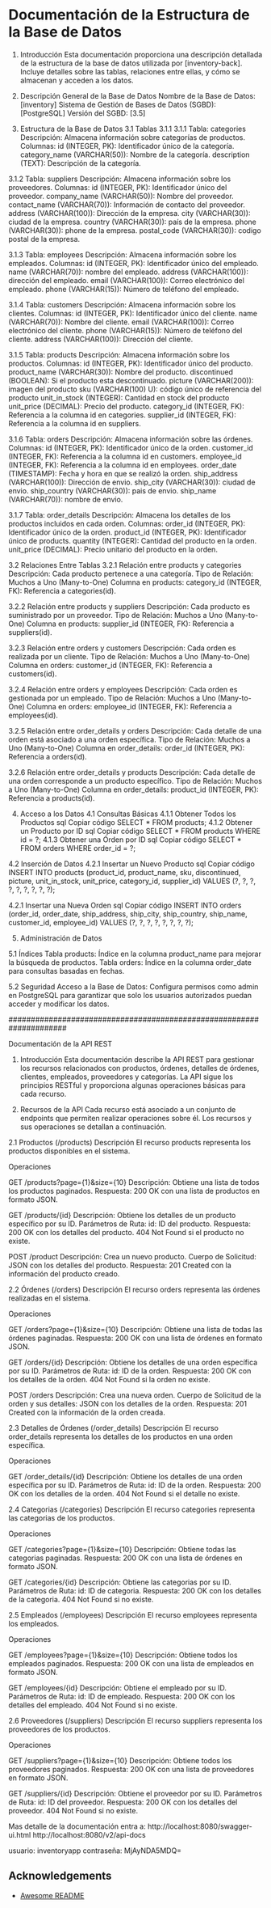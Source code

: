 
# Documentación de la Estructura de la Base de Datos

1. Introducción
Esta documentación proporciona una descripción detallada de la estructura de la base de datos utilizada por [inventory-back]. Incluye detalles sobre las tablas, relaciones entre ellas, y cómo se almacenan y acceden a los datos.

2. Descripción General de la Base de Datos
Nombre de la Base de Datos: [inventory]
Sistema de Gestión de Bases de Datos (SGBD): [PostgreSQL]
Versión del SGBD: [3.5]

3. Estructura de la Base de Datos
3.1 Tablas
3.1.1 3.1.1 Tabla: categories
Descripción: Almacena información sobre categorías de productos.
Columnas:
id (INTEGER, PK): Identificador único de la categoría.
category_name (VARCHAR(50)): Nombre de la categoría.
description (TEXT): Descripción de la categoría.

3.1.2 Tabla: suppliers
Descripción: Almacena información sobre los proveedores.
Columnas:
id (INTEGER, PK): Identificador único del proveedor.
company_name (VARCHAR(50)): Nombre del proveedor.
contact_name (VARCHAR(70)): Información de contacto del proveedor.
address (VARCHAR(100)): Dirección de la empresa.
city (VARCHAR(30)): ciudad de la empresa.
country (VARCHAR(30)): país de la empresa.
phone (VARCHAR(30)): phone de la empresa.
postal_code (VARCHAR(30)): codigo postal de la empresa.

3.1.3 Tabla: employees
Descripción: Almacena información sobre los empleados.
Columnas:
id (INTEGER, PK): Identificador único del empleado.
name (VARCHAR(70)): nombre del empleado.
address (VARCHAR(100)): dirección del empleado.
email (VARCHAR(100)): Correo electrónico del empleado.
phone (VARCHAR(15)): Número de teléfono del empleado.

3.1.4 Tabla: customers
Descripción: Almacena información sobre los clientes.
Columnas:
id (INTEGER, PK): Identificador único del cliente.
name (VARCHAR(70)): Nombre del cliente.
email (VARCHAR(100)): Correo electrónico del cliente.
phone (VARCHAR(15)): Número de teléfono del cliente.
address (VARCHAR(100)): Dirección del cliente.

3.1.5 Tabla: products
Descripción: Almacena información sobre los productos.
Columnas:
id (INTEGER, PK): Identificador único del producto.
product_name (VARCHAR(30)): Nombre del producto.
discontinued (BOOLEAN): Si el producto esta descontinuado.
picture (VARCHAR(200)): imagen del producto
sku (VARCHAR(100) U): código único de referencia del producto
unit_in_stock (INTEGER): Cantidad en stock del producto 
unit_price (DECIMAL): Precio del producto.
category_id (INTEGER, FK): Referencia a la columna id en categories.
supplier_id (INTEGER, FK): Referencia a la columna id en suppliers.

3.1.6 Tabla: orders
Descripción: Almacena información sobre las órdenes.
Columnas:
id (INTEGER, PK): Identificador único de la orden.
customer_id (INTEGER, FK): Referencia a la columna id en customers.
employee_id (INTEGER, FK): Referencia a la columna id en employees.
order_date (TIMESTAMP): Fecha y hora en que se realizó la orden.
ship_address (VARCHAR(100)): Dirección de envio.
ship_city (VARCHAR(30)): ciudad de envio.
ship_country (VARCHAR(30)): pais de envio.
ship_name (VARCHAR(70)): nombre de envio.

3.1.7 Tabla: order_details
Descripción: Almacena los detalles de los productos incluidos en cada orden.
Columnas:
order_id (INTEGER, PK): Identificador único de la orden.
product_id (INTEGER, PK): Identificador único de products.
quantity (INTEGER): Cantidad del producto en la orden.
unit_price (DECIMAL): Precio unitario del producto en la orden.


3.2 Relaciones Entre Tablas
3.2.1 Relación entre products y categories
Descripción: Cada producto pertenece a una categoría.
Tipo de Relación: Muchos a Uno (Many-to-One)
Columna en products:
category_id (INTEGER, FK): Referencia a categories(id).

3.2.2 Relación entre products y suppliers
Descripción: Cada producto es suministrado por un proveedor.
Tipo de Relación: Muchos a Uno (Many-to-One)
Columna en products:
supplier_id (INTEGER, FK): Referencia a suppliers(id).

3.2.3 Relación entre orders y customers
Descripción: Cada orden es realizada por un cliente.
Tipo de Relación: Muchos a Uno (Many-to-One)
Columna en orders:
customer_id (INTEGER, FK): Referencia a customers(id).

3.2.4 Relación entre orders y employees
Descripción: Cada orden es gestionada por un empleado.
Tipo de Relación: Muchos a Uno (Many-to-One)
Columna en orders:
employee_id (INTEGER, FK): Referencia a employees(id).

3.2.5 Relación entre order_details y orders
Descripción: Cada detalle de una orden está asociado a una orden específica.
Tipo de Relación: Muchos a Uno (Many-to-One)
Columna en order_details:
order_id (INTEGER, PK): Referencia a orders(id).

3.2.6 Relación entre order_details y products
Descripción: Cada detalle de una orden corresponde a un producto específico.
Tipo de Relación: Muchos a Uno (Many-to-One)
Columna en order_details:
product_id (INTEGER, PK): Referencia a products(id).


4. Acceso a los Datos
4.1 Consultas Básicas
4.1.1 Obtener Todos los Productos
sql
Copiar código
SELECT * FROM products;
4.1.2 Obtener un Producto por ID
sql
Copiar código
SELECT * FROM products WHERE id = ?;
4.1.3 Obtener una Órden por ID
sql
Copiar código
SELECT * FROM orders WHERE order_id = ?;


4.2 Inserción de Datos
4.2.1 Insertar un Nuevo Producto
sql
Copiar código
INSERT INTO products (product_id, product_name, sku, discontinued, picture, unit_in_stock, unit_price, category_id, supplier_id) 
VALUES (?, ?, ?, ?, ?, ?, ?, ?, ?);

4.2.1 Insertar una Nueva Orden
sql
Copiar código
INSERT INTO orders (order_id, order_date, ship_address, ship_city, ship_country, ship_name, customer_id, employee_id) 
VALUES (?, ?, ?, ?, ?, ?, ?, ?);

5. Administración de Datos

5.1 Índices
Tabla products: Índice en la columna product_name para mejorar la búsqueda de productos.
Tabla orders: Índice en la columna order_date para consultas basadas en fechas.


5.2 Seguridad
Acceso a la Base de Datos: Configura permisos como admin en PostgreSQL para garantizar que solo los usuarios autorizados puedan acceder y modificar los datos.

#####################################################################

Documentación de la API REST
1. Introducción
Esta documentación describe la API REST para gestionar los recursos relacionados con productos, órdenes, detalles de órdenes, clientes, empleados, proveedores y categorías. La API sigue los principios RESTful y proporciona algunas operaciones básicas para cada recurso.


2. Recursos de la API 
Cada recurso está asociado a un conjunto de endpoints que permiten realizar operaciones sobre él. Los recursos y sus operaciones se detallan a continuación.

2.1 Productos (/products)
Descripción
El recurso products representa los productos disponibles en el sistema.

Operaciones

GET /products?page={1}&size={10}
Descripción: Obtiene una lista de todos los productos paginados.
Respuesta: 200 OK con una lista de productos en formato JSON.

GET /products/{id}
Descripción: Obtiene los detalles de un producto específico por su ID.
Parámetros de Ruta:
id: ID del producto.
Respuesta: 200 OK con los detalles del producto. 404 Not Found si el producto no existe.

POST /product
Descripción: Crea un nuevo producto.
Cuerpo de Solicitud:
JSON con los detalles del producto.
Respuesta: 201 Created con la información del producto creado.


2.2 Órdenes (/orders)
Descripción
El recurso orders representa las órdenes realizadas en el sistema.

Operaciones

GET /orders?page={1}&size={10}
Descripción: Obtiene una lista de todas las órdenes paginadas.
Respuesta: 200 OK con una lista de órdenes en formato JSON.

GET /orders/{id}
Descripción: Obtiene los detalles de una orden específica por su ID.
Parámetros de Ruta:
id: ID de la orden.
Respuesta: 200 OK con los detalles de la orden. 404 Not Found si la orden no existe.

POST /orders
Descripción: Crea una nueva orden.
Cuerpo de Solicitud de la orden y sus detalles:
JSON con los detalles de la orden.
Respuesta: 201 Created con la información de la orden creada.


2.3 Detalles de Órdenes (/order_details)
Descripción
El recurso order_details representa los detalles de los productos en una orden específica.

Operaciones

GET /order_details/{id}
Descripción: Obtiene los detalles de una orden específica por su ID.
Parámetros de Ruta:
id: ID de la orden.
Respuesta: 200 OK con los detalles de la orden. 404 Not Found si el detalle no existe.


2.4 Categorias (/categories)
Descripción
El recurso categories representa las categorias de los productos.

Operaciones

GET /categories?page={1}&size={10}
Descripción: Obtiene todas las categorias paginadas.
Respuesta: 200 OK con una lista de órdenes en formato JSON.

GET /categories/{id}
Descripción:  Obtiene las categorias por su ID.
Parámetros de Ruta:
id: ID de categoria.
Respuesta: 200 OK con los detalles de la categoria. 404 Not Found si no existe.

2.5 Empleados (/employees)
Descripción
El recurso employees representa los empleados.

Operaciones

GET /employees?page={1}&size={10}
Descripción: Obtiene todos los empleados paginados.
Respuesta: 200 OK con una lista de empleados en formato JSON.

GET /employees/{id}
Descripción:  Obtiene el empleado por su ID.
Parámetros de Ruta:
id: ID de empleado.
Respuesta: 200 OK con los detalles del empleado. 404 Not Found si no existe.



2.6 Proveedores (/suppliers)
Descripción
El recurso suppliers representa los proveedores de los productos.

Operaciones

GET /suppliers?page={1}&size={10}
Descripción: Obtiene todos los proveedores paginados.
Respuesta: 200 OK con una lista de proveedores en formato JSON.

GET /suppliers/{id}
Descripción:  Obtiene el proveedor por su ID.
Parámetros de Ruta:
id: ID del proveedor.
Respuesta: 200 OK con los detalles del proveedor. 404 Not Found si no existe.


Mas detalle de la documentación entra a:
http://localhost:8080/swagger-ui.html
http://localhost:8080/v2/api-docs

usuario: inventoryapp
contraseña: MjAyNDA5MDQ=










## Acknowledgements

 - [Awesome README](https://github.com/ireyesroa/inventory-backend)


